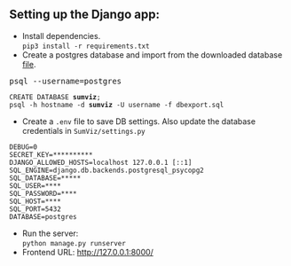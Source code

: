 ## Setting up the Django app:
- Install dependencies.     
`pip3 install -r requirements.txt`
- Create a postgres database and import from the downloaded database [file](https://files.webis.de/summary-explorer/database/dbexport.sql). 
<pre>psql --username=postgres</pre>
<pre><code>CREATE DATABASE <b>sumviz</b>;
psql -h hostname -d <b>sumviz</b> -U username -f dbexport.sql</code></pre>

- Create a `.env` file to save DB settings. Also update the database credentials in `SumViz/settings.py`  
<pre><code>DEBUG=0
SECRET_KEY=**********
DJANGO_ALLOWED_HOSTS=localhost 127.0.0.1 [::1]
SQL_ENGINE=django.db.backends.postgresql_psycopg2
SQL_DATABASE=*****
SQL_USER=****
SQL_PASSWORD=****
SQL_HOST=****
SQL_PORT=5432
DATABASE=postgres</code></pre>
- Run the server:   
<code>python manage.py runserver</code>
- Frontend URL: http://127.0.0.1:8000/
